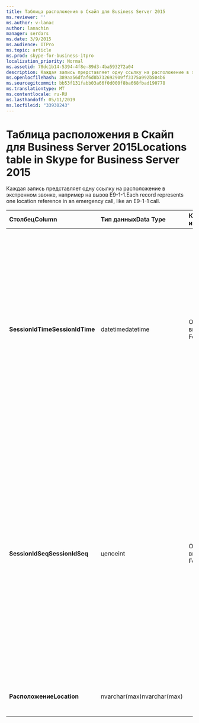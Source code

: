 ```yaml
---
title: Таблица расположения в Скайп для Business Server 2015
ms.reviewer: ''
ms.author: v-lanac
author: lanachin
manager: serdars
ms.date: 3/9/2015
ms.audience: ITPro
ms.topic: article
ms.prod: skype-for-business-itpro
localization_priority: Normal
ms.assetid: 78dc1b14-5394-4f8e-89d3-4ba593272a04
description: Каждая запись представляет одну ссылку на расположение в экстренном звонке, например на вызов E9-1-1.
ms.openlocfilehash: 389aa56dfaf6d8b732692909ff3375a992b504b6
ms.sourcegitcommit: bb53f131fabb03a66f0d000f8ba668fbad190778
ms.translationtype: MT
ms.contentlocale: ru-RU
ms.lasthandoff: 05/11/2019
ms.locfileid: "33930243"
---
```

# <a name="locations-table-in-skype-for-business-server-2015"></a><span data-ttu-id="c6d12-103">Таблица расположения в Скайп для Business Server 2015</span><span class="sxs-lookup"><span data-stu-id="c6d12-103">Locations table in Skype for Business Server 2015</span></span>
 
<span data-ttu-id="c6d12-104">Каждая запись представляет одну ссылку на расположение в экстренном звонке, например на вызов E9-1-1.</span><span class="sxs-lookup"><span data-stu-id="c6d12-104">Each record represents one location reference in an emergency call, like an E9-1-1 call.</span></span>
  
|<span data-ttu-id="c6d12-105">**Столбец**</span><span class="sxs-lookup"><span data-stu-id="c6d12-105">**Column**</span></span>|<span data-ttu-id="c6d12-106">**Тип данных**</span><span class="sxs-lookup"><span data-stu-id="c6d12-106">**Data Type**</span></span>|<span data-ttu-id="c6d12-107">**Ключ/индекс**</span><span class="sxs-lookup"><span data-stu-id="c6d12-107">**Key/Index**</span></span>|<span data-ttu-id="c6d12-108">**Сведения**</span><span class="sxs-lookup"><span data-stu-id="c6d12-108">**Details**</span></span>|
|:-----|:-----|:-----|:-----|
|<span data-ttu-id="c6d12-109">**SessionIdTime**</span><span class="sxs-lookup"><span data-stu-id="c6d12-109">**SessionIdTime**</span></span> <br/> |<span data-ttu-id="c6d12-110">datetime</span><span class="sxs-lookup"><span data-stu-id="c6d12-110">datetime</span></span>  <br/> |<span data-ttu-id="c6d12-111">Основной, внешний</span><span class="sxs-lookup"><span data-stu-id="c6d12-111">Primary, Foreign</span></span>  <br/> |<span data-ttu-id="c6d12-112">Время запроса сеанса.</span><span class="sxs-lookup"><span data-stu-id="c6d12-112">Time of session request.</span></span> <span data-ttu-id="c6d12-113">Используется совместно с **SessionIdSeq** для уникальной идентификации сеанса.</span><span class="sxs-lookup"><span data-stu-id="c6d12-113">Used in conjunction with **SessionIdSeq** to uniquely identify a session.</span></span> <span data-ttu-id="c6d12-114">В разделе [диалоговых окон в таблице в Скайп для Business Server 2015](dialogs.md) для получения дополнительных сведений.</span><span class="sxs-lookup"><span data-stu-id="c6d12-114">See the [Dialogs table in Skype for Business Server 2015](dialogs.md) for more information.</span></span> <br/> |
|<span data-ttu-id="c6d12-115">**SessionIdSeq**</span><span class="sxs-lookup"><span data-stu-id="c6d12-115">**SessionIdSeq**</span></span> <br/> |<span data-ttu-id="c6d12-116">целое</span><span class="sxs-lookup"><span data-stu-id="c6d12-116">int</span></span>  <br/> |<span data-ttu-id="c6d12-117">Основной, внешний</span><span class="sxs-lookup"><span data-stu-id="c6d12-117">Primary, Foreign</span></span>  <br/> |<span data-ttu-id="c6d12-118">Номер идентификатора для идентификации сеанса.</span><span class="sxs-lookup"><span data-stu-id="c6d12-118">ID number to identify the session.</span></span> <span data-ttu-id="c6d12-119">Используется в сочетании с **SessionIdTime** для уникальной идентификации сеанса.</span><span class="sxs-lookup"><span data-stu-id="c6d12-119">Used in conjunction with **SessionIdTime** to uniquely identify a session.</span></span> <span data-ttu-id="c6d12-120">В разделе [диалоговых окон в таблице в Скайп для Business Server 2015](dialogs.md) для получения дополнительных сведений.</span><span class="sxs-lookup"><span data-stu-id="c6d12-120">See the [Dialogs table in Skype for Business Server 2015](dialogs.md) for more information.</span></span> <br/> |
|<span data-ttu-id="c6d12-121">**Расположение**</span><span class="sxs-lookup"><span data-stu-id="c6d12-121">**Location**</span></span> <br/> |<span data-ttu-id="c6d12-122">nvarchar(max)</span><span class="sxs-lookup"><span data-stu-id="c6d12-122">nvarchar(max)</span></span>  <br/> ||<span data-ttu-id="c6d12-123">Расположение экстренного звонка.</span><span class="sxs-lookup"><span data-stu-id="c6d12-123">Location of emergency call.</span></span>  <br/> |
   

